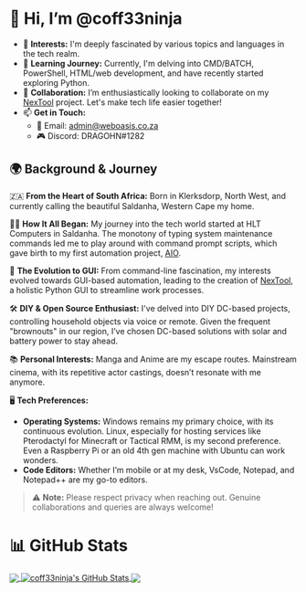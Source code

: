 # 👋 Hi, I’m @coff33ninja

- 👀 **Interests:** I'm deeply fascinated by various topics and languages in the tech realm.
- 🌱 **Learning Journey:** Currently, I'm delving into CMD/BATCH, PowerShell, HTML/web development, and have recently started exploring Python.
- 💞️ **Collaboration:** I’m enthusiastically looking to collaborate on my [NexTool](https://github.com/coff33ninja/NexTool-Windows-Suite) project. Let's make tech life easier together!
- 📫 **Get in Touch:** 
  - 💌 Email: [admin@weboasis.co.za](mailto:admin@weboasis.co.za)
  - 🎮 Discord: DRAGOHN#1282

## 🌍 **Background & Journey**

🇿🇦 **From the Heart of South Africa:** 
Born in Klerksdorp, North West, and currently calling the beautiful Saldanha, Western Cape my home.

👨‍💻 **How It All Began:** 
My journey into the tech world started at HLT Computers in Saldanha. The monotony of typing system maintenance commands led me to play around with command prompt scripts, which gave birth to my first automation project, [AIO](https://github.com/coff33ninja/AIO).

🐍 **The Evolution to GUI:** 
From command-line fascination, my interests evolved towards GUI-based automation, leading to the creation of [NexTool](https://github.com/coff33ninja/NexTool-Windows-Suite), a holistic Python GUI to streamline work processes.

🛠 **DIY & Open Source Enthusiast:** 
I've delved into DIY DC-based projects, controlling household objects via voice or remote. Given the frequent "brownouts" in our region, I’ve chosen DC-based solutions with solar and battery power to stay ahead.

📚 **Personal Interests:** 
Manga and Anime are my escape routes. Mainstream cinema, with its repetitive actor castings, doesn’t resonate with me anymore.

🖥 **Tech Preferences:** 
- **Operating Systems:** Windows remains my primary choice, with its continuous evolution. Linux, especially for hosting services like Pterodactyl for Minecraft or Tactical RMM, is my second preference. Even a Raspberry Pi or an old 4th gen machine with Ubuntu can work wonders.
- **Code Editors:** Whether I’m mobile or at my desk, VsCode, Notepad, and Notepad++ are my go-to editors.

> ⚠️ **Note:** Please respect privacy when reaching out. Genuine collaborations and queries are always welcome!

# 📊 GitHub Stats

<a href="https://github.com/coff33ninja">
  <img align="center" src="https://github-readme-stats.vercel.app/api/top-langs/?username=coff33ninja&hide=java,html,tex&title_color=ffffff&text_color=c9cacc&icon_color=2bbc8a&bg_color=1d1f21&langs_count=3" />
</a>

<a href="https://github.com/coff33ninja">
  <img align="center" src="https://github-readme-stats.vercel.app/api?username=coff33ninja&show_icons=true&line_height=27&count_private=true&title_color=ffffff&text_color=c9cacc&icon_color=2bbc8a&bg_color=1d1f21" alt="coff33ninja's GitHub Stats" />
</a>
<a href="https://github.com/coff33ninja">
  <img align="center" src="https://github-readme-stats.vercel.app/api/pin/?username=coff33ninja&repo=AIO&title_color=ffffff&text_color=c9cacc&icon_color=2bbc8a&bg_color=1d1f21" />
</a>

<!---
coff33ninja/coff33ninja is a ✨ special ✨ repository because its `README.md` (this file) appears on your GitHub profile.
You can click the Preview link to take a look at your changes.
--->
